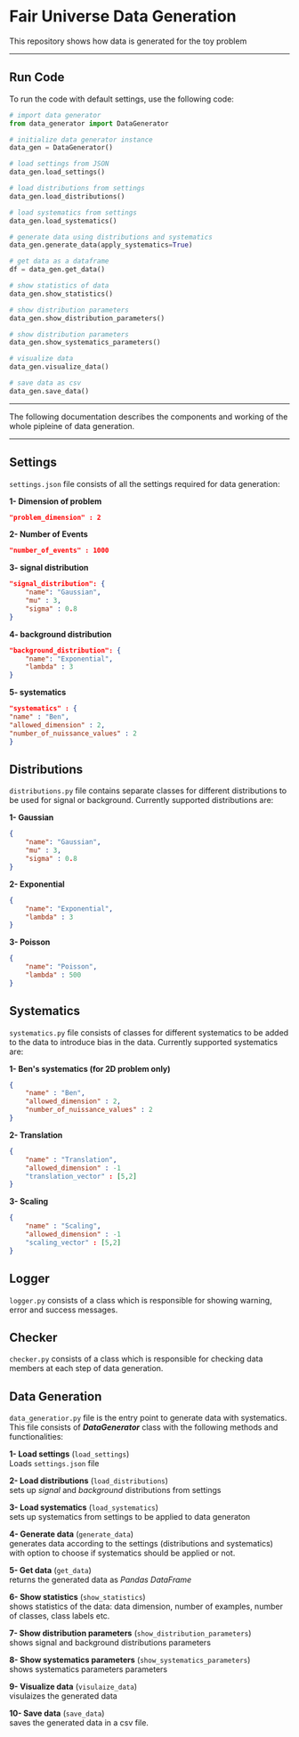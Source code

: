 # Fair Universe Data Generation
This repository shows how data is generated for the toy problem
***

## Run Code
To run the code with default settings, use the following code:

```python
# import data generator
from data_generator import DataGenerator

# initialize data generator instance
data_gen = DataGenerator()

# load settings from JSON
data_gen.load_settings()

# load distributions from settings
data_gen.load_distributions()

# load systematics from settings
data_gen.load_systematics()

# generate data using distributions and systematics
data_gen.generate_data(apply_systematics=True)

# get data as a dataframe
df = data_gen.get_data()

# show statistics of data
data_gen.show_statistics()

# show distribution parameters
data_gen.show_distribution_parameters()

# show distribution parameters
data_gen.show_systematics_parameters()

# visualize data
data_gen.visualize_data()

# save data as csv
data_gen.save_data()

```
***

The following documentation describes the components and working of the whole pipleine of data generation. 

***


## Settings
`settings.json` file consists of all the settings required for data generation:

**1- Dimension of problem**
```json
"problem_dimension" : 2
```

**2- Number of Events**
```json
"number_of_events" : 1000
```

**3- signal distribution**
```json
"signal_distribution": {
    "name": "Gaussian",
    "mu" : 3,
    "sigma" : 0.8
}
```
**4- background distribution**
```json
"background_distribution": {
    "name": "Exponential",
    "lambda" : 3
}
```

**5- systematics**
```json
"systematics" : {
"name" : "Ben",
"allowed_dimension" : 2,
"number_of_nuissance_values" : 2
}
```

## Distributions
`distributions.py` file contains separate classes for different distributions to be used for signal or background. Currently supported distributions are:

**1- Gaussian**
```json
{
    "name": "Gaussian",
    "mu" : 3,
    "sigma" : 0.8
}
```
**2- Exponential**
```json
{
    "name": "Exponential",
    "lambda" : 3
}
```
**3- Poisson**
```json
{
    "name": "Poisson",
    "lambda" : 500
}
```

## Systematics
`systematics.py` file consists of classes for different systematics to be added to the data to introduce bias in the data. Currently supported systematics are:

**1- Ben's systematics (for 2D problem only)**
```json
{
    "name" : "Ben",
    "allowed_dimension" : 2,
    "number_of_nuissance_values" : 2
}
```
**2- Translation**
```json
{
    "name" : "Translation",
    "allowed_dimension" : -1
    "translation_vector" : [5,2]
}
```
**3- Scaling**
```json
{
    "name" : "Scaling",
    "allowed_dimension" : -1
    "scaling_vector" : [5,2]
}
```

## Logger
`logger.py` consists of a class which is responsible for showing warning, error and success messages.


## Checker
`checker.py` consists of a class which is responsible for checking data members at each step of data generation.


## Data Generation
`data_generatior.py` file is the entry point to generate data with systematics. This file consists of ***DataGenerator*** class with the following methods and functionalities:

**1- Load settings** (`load_settings`)  
Loads `settings.json` file 

**2- Load distributions** (`load_distributions`)  
sets up *signal* and *background* distributions from settings

**3- Load systematics** (`load_systematics`)  
sets up systematics from settings to be applied to data generaton

**4- Generate data** (`generate_data`)  
generates data according to the settings (distributions and systematics) with option to choose if systematics should be applied or not.

**5- Get data** (`get_data`)  
returns the generated data as *Pandas DataFrame*

**6- Show statistics** (`show_statistics`)  
shows statistics of the data: data dimension, number of examples, number of classes, class labels etc.

**7- Show distribution parameters** (`show_distribution_parameters`)  
shows signal and background distributions parameters

**8- Show systematics parameters** (`show_systematics_parameters`)  
shows systematics parameters parameters

**9- Visualize data** (`visulaize_data`)   
visulaizes the generated data

**10- Save data** (`save_data`)  
saves the generated data in a csv file.